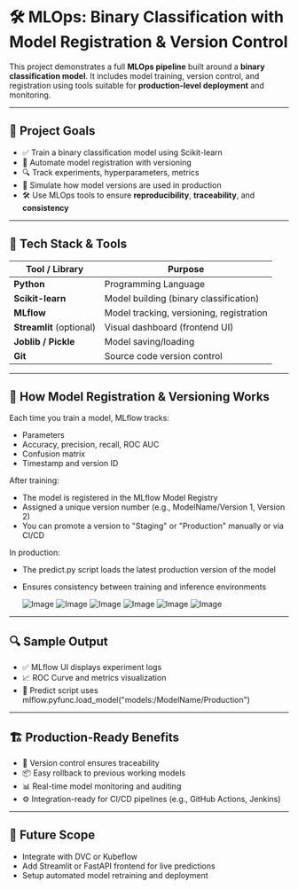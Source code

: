 # 🛠️ MLOps: Binary Classification with Model Registration & Version Control

This project demonstrates a full **MLOps pipeline** built around a **binary classification model**. It includes model training, version control, and registration using tools suitable for **production-level deployment** and monitoring.

---

## 🎯 Project Goals

- ✅ Train a binary classification model using Scikit-learn
- 🔁 Automate model registration with versioning
- 🔍 Track experiments, hyperparameters, metrics
- 🚀 Simulate how model versions are used in production
- 🛠 Use MLOps tools to ensure **reproducibility**, **traceability**, and **consistency**

---

## 🧰 Tech Stack & Tools

| Tool / Library     | Purpose                                     |
|--------------------|---------------------------------------------|
| **Python**         | Programming Language                        |
| **Scikit-learn**   | Model building (binary classification)      |
| **MLflow**         | Model tracking, versioning, registration    |
| **Streamlit** (optional) | Visual dashboard (frontend UI)        |
| **Joblib / Pickle**| Model saving/loading                        |
| **Git**            | Source code version control                 |

---

## 🧠 How Model Registration & Versioning Works
Each time you train a model, MLflow tracks:

- Parameters
- Accuracy, precision, recall, ROC AUC
- Confusion matrix
- Timestamp and version ID
  
After training:

- The model is registered in the MLflow Model Registry
- Assigned a unique version number (e.g., ModelName/Version 1, Version 2)
- You can promote a version to "Staging" or "Production" manually or via CI/CD

In production:

- The predict.py script loads the latest production version of the model
- Ensures consistency between training and inference environments

  ![Image](https://github.com/user-attachments/assets/15ba0030-0c82-4318-a5e6-078eaa3046c8)
![Image](https://github.com/user-attachments/assets/4efc3578-b3f8-4374-b465-ae87d2a43ae1)
![Image](https://github.com/user-attachments/assets/b5399dd9-f526-4eb2-b6e3-0e927633231d)
![Image](https://github.com/user-attachments/assets/236d3521-01e3-4fbd-82dd-9d71a2057334)
![Image](https://github.com/user-attachments/assets/67b78938-ab6c-4bdd-aff4-35dcfbba9a8a)
![Image](https://github.com/user-attachments/assets/4d87036e-b564-4761-bb87-86936946827f)

---

## 🔍 Sample Output
- ✅ MLflow UI displays experiment logs
- 📈 ROC Curve and metrics visualization
- 🔄 Predict script uses mlflow.pyfunc.load_model("models:/ModelName/Production")

---

## 🏗️ Production-Ready Benefits
- 🔐 Version control ensures traceability
- 📦 Easy rollback to previous working models
- 📊 Real-time model monitoring and auditing
- ⚙️ Integration-ready for CI/CD pipelines (e.g., GitHub Actions, Jenkins)

---

## 📌 Future Scope
- Integrate with DVC or Kubeflow
- Add Streamlit or FastAPI frontend for live predictions
- Setup automated model retraining and deployment

